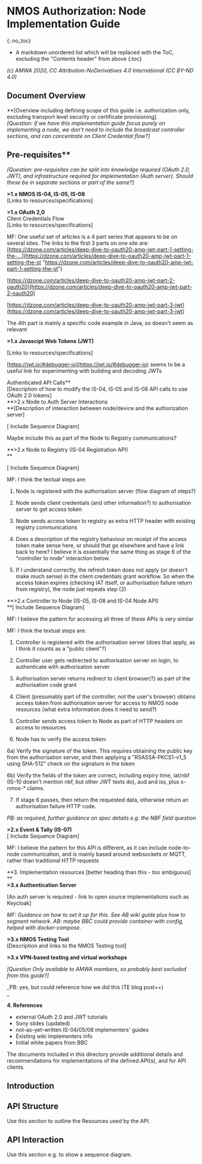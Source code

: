 # NMOS Authorization: Node  Implementation Guide
{:.no_toc}

* A markdown unordered list which will be replaced with the ToC, excluding the "Contents header" from above
{:toc}

_(c) AMWA 2020, CC Attribution-NoDerivatives 4.0 International (CC BY-ND 4.0)_

## Document Overview  
**[Overview including defining scope of this guide i.e. authorization only, excluding transport level security or certificate provisioning].  
_[Question: if we have this implementation guide focus purely on implementing a node, we don't need to include the broadcast controller sections, and can concentrate on Client Credential flow?]_  
  
## Pre-requisites**  
_[Question: pre-requisites can be split into knowledge required (OAuth 2.0, JWT), and infrastructure required for implementation (Auth server). Should these be in separate sections or part of the same?]_  
  
**>1.x NMOS IS-04, IS-05, IS-08**  
[Links to resources/specifications]  
  
**>1.x OAuth 2,0**  
Client Credentials Flow  
[Links to resources/specifications]  

  

MF: One useful set of articles is a 4 part series that appears to be on several sites. The links to the first 3 parts on one site are:  
[https://dzone.com/articles/deep-dive-to-oauth20-amp-jwt-part-1-setting-the-…](https://dzone.com/articles/deep-dive-to-oauth20-amp-jwt-part-1-setting-the-st "https://dzone.com/articles/deep-dive-to-oauth20-amp-jwt-part-1-setting-the-st")

[https://dzone.com/articles/deep-dive-to-oauth20-amp-jwt-part-2-oauth20](https://dzone.com/articles/deep-dive-to-oauth20-amp-jwt-part-2-oauth20)

[https://dzone.com/articles/deep-dive-to-oauth20-amp-jwt-part-3-jwt](https://dzone.com/articles/deep-dive-to-oauth20-amp-jwt-part-3-jwt)

  

The 4th part is mainly a specific code example in Java, so doesn't seem as relevant

  

**>1.x Javascipt Web Tokens (JWT)**

[Links to resources/specifications]

  

[https://jwt.io/#debugger-io](https://jwt.io/#debugger-io)  seems to be a useful link for experimenting with building and decoding JWTs  

  
 Authenticated API Calls**  
[Description of how to modify the IS-04, IS-05 and IS-08 API calls to use OAuth 2.0 tokens]  
**>2.x Node to Auth Server Interactions  
**[Description of interaction between node/device and the authorization server]

[ Include Sequence Diagram]

  

Maybe include this as part of the Node to Registry communications?  

  
**>2.x Node to Registry (IS-04 Registration API)  
**

[ Include Sequence Diagram]

  

MF: I think the textual steps are:

1) Node is registered with the authorisation server (flow diagram of steps?)  

2) Node sends client credentials (and other information?) to authorisation server to get access token

3) Node sends access token to registry as extra HTTP header with existing registry communications

4) Does a description of the registry behaviour on receipt of the access token make sense here, or should that go elsewhere and have a link back to here? I believe it is essentially the same thing as stage 6 of the "controller to node" interaction below.  

5) If I understand correctly, the refresh token does not apply (or doesn't make much sense) in the client credentials grant workflow. So when the access token expires (checking IAT itself, or authorisation failure return from registry), the node just repeats step (2)  

  
**>2.x Controller to Node (IS-05, IS-08 and IS-04 Node API)  
**[ Include Sequence Diagram]  

  

MF: I believe the pattern for accessing all three of these APIs is very similar

  

MF: I think the textual steps are:

1) Controller is registered with the authorisation server (does that apply, as I think it counts as a "public client"?)

2) Controller user gets redirected to authorisation server on login, to authenticate with authorisation server

3) Authorisation server returns redirect to client browser(?) as part of the authorisation code grant

4) Client (presumably part of the controller, not the user's browser) obtains access token from authorisation server for access to NMOS node resources (what extra information does it need to send?)

5) Controller sends access token to Node as part of HTTP headers on access to resources

6) Node has to verify the access token:

6a) Verify the signature of the token. This requires obtaining the public key from the authorisation server, and then applying a "RSASSA-PKCS1-v1_5 using SHA-512" check on the signature in the token

6b) Verify the fields of the token are correct, including expiry time, iat/nbf (IS-10 doesn't mention nbf, but other JWT texts do), aud and iss, plus x-nmos-* claims.

7) If stage 6 passes, then return the requested data, otherwise return an authorisation failure HTTP code.

  

_PB: as required, further guidance on spec details e.g. the NBF field question_  

  

**>2.x Event & Tally (IS-07)**  
[ Include Sequence Diagram]  

  

MF: I believe the pattern for this API is different, as it can include node-to-node communication, and is mainly based around websockets or MQTT, rather than traditional HTTP requests

  

**3. Implementation resources [better heading than this - too ambiguous]  
**  
**>3.x Authentication Server**  

[An auth server is required - link to open source implementations such as Keycloak]

_MF: Guidance on how to set it up for this. See AB wiki guide plus how to segment network. AB: maybe BBC could provide container with config, helped with docker-compose._  

  
**>3.x NMOS Testing Tool**  
[Description and links to the NMOS Testing tool]  
  
**>3.x VPN-based testing and virtual workshops**  

_[Question Only available to AMWA members, so probably best excluded from this guide?]_

_PB: yes, but could reference how we did this (TE blog post++)  
_

  
**4. References**  

-   external OAuth 2.0 and JWT tutorials
-   Sony slides (updated)
-   not-as-yet-written IS-04/05/08 implementers' guides
-   Existing wiki implementers info
-   Initial white papers from BBC


The documents included in this directory provide additional details and recommendations for implementations of the defined API(s), and for API clients.

## Introduction

## API Structure

Use this section to outline the Resources used by the API.

## API Interaction

Use this section e.g. to show a sequence diagram.
<!--stackedit_data:
eyJoaXN0b3J5IjpbLTQ5NjU2MDE4OF19
-->
